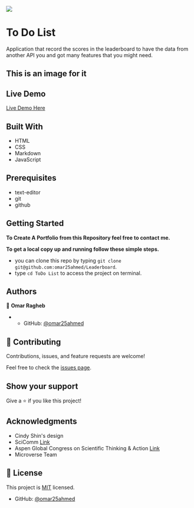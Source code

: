 ![](https://img.shields.io/badge/Microverse-blueviolet)
# To Do List

Application that record the scores in the leaderboard to have the data from another API you and got many features that you might need.

## This is an image for it

## Live Demo
[Live Demo Here](https://omar25ahmed.github.io/ToDo-List/)




## Built With

- HTML
- CSS
- Markdown
- JavaScript

## Prerequisites 

- text-editor
- git 
- github

## Getting Started

**To Create A Portfolio from this Repository feel free to contact me.**

**To get a local copy up and running follow these simple steps.**
- you can clone this repo by typing `git clone git@github.com:omar25ahmed/Leaderboard`.
- type `cd ToDo List` to access the project on terminal.

## Authors

👤 **Omar Ragheb**

- - GitHub: [@omar25ahmed](https://github.com/omar25ahmed)


## 🤝 Contributing

Contributions, issues, and feature requests are welcome!

Feel free to check the [issues page](https://github.com/omar25ahmed/Portfolio-setup-and-mobile-version-skeleton/issues).

## Show your support

Give a ⭐️ if you like this project!

## Acknowledgments

- Cindy Shin's design
- SciComm [Link](https://www.scicommcon.org/)
- Aspen Global Congress on Scientific Thinking & Action [Link](https://www.aspeninstitute.org/programs/science-society/global-science-congress/)
- Microverse Team

## 📝 License

This project is [MIT](./MIT.md) licensed.

- GitHub: [@omar25ahmed](https://github.com/omar25ahmed)
